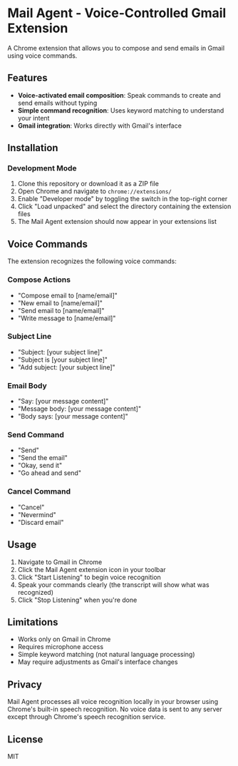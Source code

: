 # Mail Agent - Voice-Controlled Gmail Extension

A Chrome extension that allows you to compose and send emails in Gmail using voice commands.

## Features

- **Voice-activated email composition**: Speak commands to create and send emails without typing
- **Simple command recognition**: Uses keyword matching to understand your intent
- **Gmail integration**: Works directly with Gmail's interface

## Installation

### Development Mode

1. Clone this repository or download it as a ZIP file
2. Open Chrome and navigate to `chrome://extensions/`
3. Enable "Developer mode" by toggling the switch in the top-right corner
4. Click "Load unpacked" and select the directory containing the extension files
5. The Mail Agent extension should now appear in your extensions list

## Voice Commands

The extension recognizes the following voice commands:

### Compose Actions
- "Compose email to [name/email]"
- "New email to [name/email]"
- "Send email to [name/email]"
- "Write message to [name/email]"

### Subject Line
- "Subject: [your subject line]"
- "Subject is [your subject line]"
- "Add subject: [your subject line]"

### Email Body
- "Say: [your message content]"
- "Message body: [your message content]"
- "Body says: [your message content]"

### Send Command
- "Send"
- "Send the email"
- "Okay, send it"
- "Go ahead and send"

### Cancel Command
- "Cancel"
- "Nevermind"
- "Discard email"

## Usage

1. Navigate to Gmail in Chrome
2. Click the Mail Agent extension icon in your toolbar
3. Click "Start Listening" to begin voice recognition
4. Speak your commands clearly (the transcript will show what was recognized)
5. Click "Stop Listening" when you're done

## Limitations

- Works only on Gmail in Chrome
- Requires microphone access
- Simple keyword matching (not natural language processing)
- May require adjustments as Gmail's interface changes

## Privacy

Mail Agent processes all voice recognition locally in your browser using Chrome's built-in speech recognition. No voice data is sent to any server except through Chrome's speech recognition service.

## License

MIT 